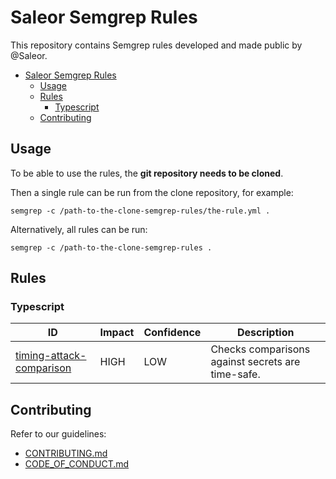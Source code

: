 # Saleor Semgrep Rules

This repository contains Semgrep rules developed and made public by @Saleor.

<!-- TOC -->
* [Saleor Semgrep Rules](#saleor-semgrep-rules)
  * [Usage](#usage)
  * [Rules](#rules)
    * [Typescript](#typescript)
  * [Contributing](#contributing)
<!-- TOC -->

## Usage

To be able to use the rules, the **git repository needs to be cloned**.

Then a single rule can be run from the clone repository, for example:

```
semgrep -c /path-to-the-clone-semgrep-rules/the-rule.yml .
```

Alternatively, all rules can be run:

```
semgrep -c /path-to-the-clone-semgrep-rules .
```

## Rules

### Typescript

| ID                                                                            | Impact | Confidence | Description                                       |
|-------------------------------------------------------------------------------|--------|------------|---------------------------------------------------|
| [timing-attack-comparison](typescript/lang/security/audit/timing_attack.yaml) | HIGH   | LOW        | Checks comparisons against secrets are time-safe. |


## Contributing

Refer to our guidelines:
- [CONTRIBUTING.md](CONTRIBUTING.md)
- [CODE_OF_CONDUCT.md](https://github.com/saleor/.github/blob/main/CODE_OF_CONDUCT.md)
